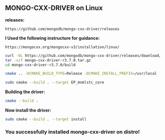 ## MONGO-CXX-DRIVER on Linux

**releases:**

`https://github.com/mongodb/mongo-cxx-driver/releases`

**I Used the following instructure for guidance:**

`https://mongocxx.org/mongocxx-v3/installation/linux/`

```bash
curl -OL https://github.com/mongodb/mongo-cxx-driver/releases/download/r3.7.0/mongo-cxx-driver-r3.7.0.tar.gz
tar -xzf mongo-cxx-driver-r3.7.0.tar.gz
cd mongo-cxx-driver-r3.7.0/build
```

```bash
cmake .. -DCMAKE_BUILD_TYPE=Release -DCMAKE_INSTALL_PREFIX=/usr/local
```

```bash
sudo cmake --build . --target EP_mnmlstc_core
```

**Building the driver:**

```bash
cmake --build .
```

**Now install the driver:**

```bash
sudo cmake --build . --target install
```

### You successfully installed mongo-cxx-driver on distro!
